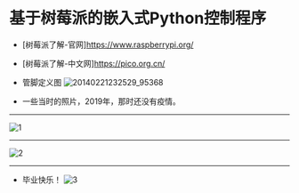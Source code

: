 # 基于树莓派的嵌入式Python控制程序

- [树莓派了解-官网]https://www.raspberrypi.org/
- [树莓派了解-中文网]https://pico.org.cn/

- 管脚定义图
![20140221232529_95368](https://user-images.githubusercontent.com/49359900/163514460-57cdfb28-bf7e-4db6-8bda-3214e578062c.png)


- 一些当时的照片，2019年，那时还没有疫情。

-----------------------------------------------------------------------------------------------------------
![1](https://user-images.githubusercontent.com/49359900/125483284-c0212f4f-5b64-411c-a6e6-86072d641bf2.jpg)

-----------------------------------------------------------------------------------------------------------
![2](https://user-images.githubusercontent.com/49359900/125483309-19f94294-7cc1-468b-b428-4e226c4950f7.jpg)

-----------------------------------------------------------------------------------------------------------
- 毕业快乐！
![3](https://user-images.githubusercontent.com/49359900/125483333-5648c5f0-a90a-4e55-874b-c2fba1e9b907.jpg)
